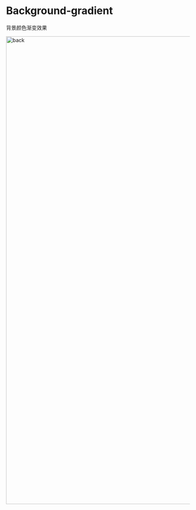 # Background-gradient
背景颜色渐变效果

<img width="1280" alt="back" src="https://user-images.githubusercontent.com/40413892/178094393-73eeb450-dfad-4365-a0cd-38cbd621afa3.png">
